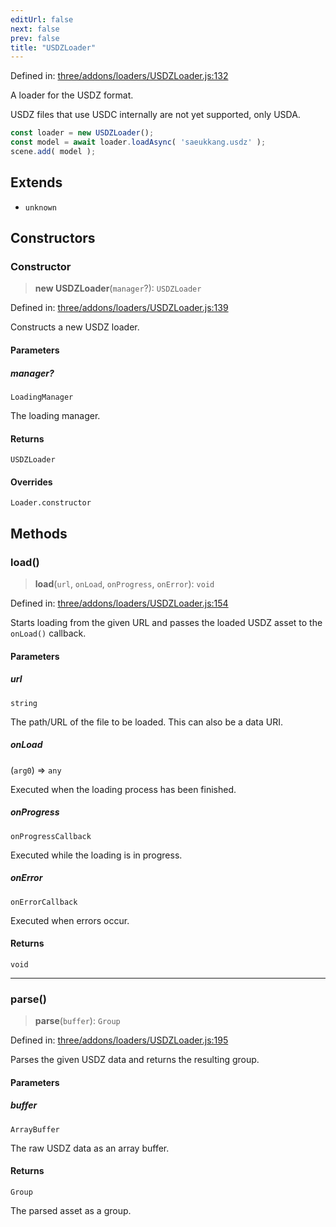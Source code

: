 ```yaml
---
editUrl: false
next: false
prev: false
title: "USDZLoader"
---
```


Defined in: [three/addons/loaders/USDZLoader.js:132](https://github.com/DefinitelyMaybe/three-i18n/blob/fa57b79433d1c349ffb23a78727299c8d4190136/three/addons/loaders/USDZLoader.js#L132)

A loader for the USDZ format.

USDZ files that use USDC internally are not yet supported, only USDA.

```js
const loader = new USDZLoader();
const model = await loader.loadAsync( 'saeukkang.usdz' );
scene.add( model );
```

## Extends

- `unknown`

## Constructors

### Constructor

> **new USDZLoader**(`manager`?): `USDZLoader`

Defined in: [three/addons/loaders/USDZLoader.js:139](https://github.com/DefinitelyMaybe/three-i18n/blob/fa57b79433d1c349ffb23a78727299c8d4190136/three/addons/loaders/USDZLoader.js#L139)

Constructs a new USDZ loader.

#### Parameters

##### manager?

`LoadingManager`

The loading manager.

#### Returns

`USDZLoader`

#### Overrides

`Loader.constructor`

## Methods

### load()

> **load**(`url`, `onLoad`, `onProgress`, `onError`): `void`

Defined in: [three/addons/loaders/USDZLoader.js:154](https://github.com/DefinitelyMaybe/three-i18n/blob/fa57b79433d1c349ffb23a78727299c8d4190136/three/addons/loaders/USDZLoader.js#L154)

Starts loading from the given URL and passes the loaded USDZ asset
to the `onLoad()` callback.

#### Parameters

##### url

`string`

The path/URL of the file to be loaded. This can also be a data URI.

##### onLoad

(`arg0`) => `any`

Executed when the loading process has been finished.

##### onProgress

`onProgressCallback`

Executed while the loading is in progress.

##### onError

`onErrorCallback`

Executed when errors occur.

#### Returns

`void`

***

### parse()

> **parse**(`buffer`): `Group`

Defined in: [three/addons/loaders/USDZLoader.js:195](https://github.com/DefinitelyMaybe/three-i18n/blob/fa57b79433d1c349ffb23a78727299c8d4190136/three/addons/loaders/USDZLoader.js#L195)

Parses the given USDZ data and returns the resulting group.

#### Parameters

##### buffer

`ArrayBuffer`

The raw USDZ data as an array buffer.

#### Returns

`Group`

The parsed asset as a group.
